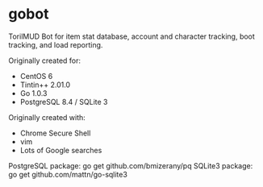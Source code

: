 gobot
=====

TorilMUD Bot for item stat database, account and character tracking, boot tracking, and load reporting.

Originally created for:

* CentOS 6
* Tintin++ 2.01.0
* Go 1.0.3
* PostgreSQL 8.4 / SQLite 3

Originally created with:

* Chrome Secure Shell
* vim
* Lots of Google searches

PostgreSQL package: go get github.com/bmizerany/pq
SQLite3 package: go get github.com/mattn/go-sqlite3
